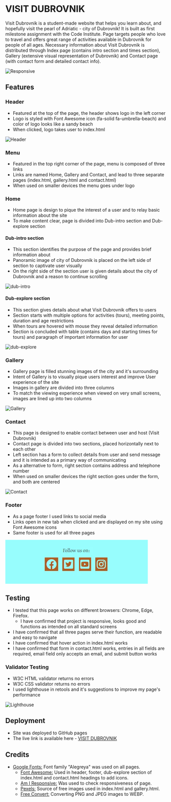 # VISIT DUBROVNIK

Visit Dubrovnik is a student-made website that helps you learn about, and hopefully visit the pearl of Adriatic - city of Dubrovnik! It is built as first milestone assignment with the Code Institute. Page targets people who love to travel and offers great range of activities available in Dubrovnik for people of all ages. Necessary information about Visit Dubrovnik is distributed through Index page (contains intro section and times section), Gallery (extensive visual representation of Dubrovnik) and Contact page (with contact form and detailed contact info).

![Responsive](../visit-dubrovnik/assets/images/readme_ss/am_i_responsive.webp)

## Features

### Header

- Featured at the top of the page, the header shows logo in the left corner
- Logo is styled with Font Awesome icon (fa-solid fa-umbrella-beach) and color of logo looks like a sandy beach
- When clicked, logo takes user to index.html

![Header](../visit-dubrovnik/assets/images/readme_ss/header.webp)

### Menu

- Featured in the top right corner of the page, menu is composed of three links
- Links are named Home, Gallery and Contact, and lead to three separate pages (index.html, gallery.html and contact.html)
- When used on smaller devices the menu goes under logo

### Home

- Home page is design to pique the interest of a user and to relay basic information about the site
- To make content clear, page is divided into Dub-intro section and Dub-explore section

#### Dub-intro section

- This section identifies the purpose of the page and provides brief information about
- Panoramic image of city of Dubrovnik is placed on the left side of section to captivate user visually
- On the right side of the section user is given details about the city of Dubrovnik and a reason to continue scrolling

![dub-intro](../visit-dubrovnik/assets/images/readme_ss/dub-intro.webp)

#### Dub-explore section

- This section gives details about what Visit Dubrovnik offers to users
- Section starts with multiple options for activities (tours), meeting points, duration and age restrictions
- When tours are hovered with mouse they reveal detailed information
- Section is concluded with table (contains days and starting times for tours) and paragraph of important information for user

![dub-explore](../visit-dubrovnik/assets/images/readme_ss/dub-explore.webp)

### Gallery

- Gallery page is filled stunning images of the city and it's surrounding
- Intent of Gallery is to visually pique users interest and improve User experience of the site
- Images in gallery are divided into three columns
- To match the viewing experience when viewed on very small screens, images are lined up into two columns

![Gallery](../visit-dubrovnik/assets/images/readme_ss/gallery.webp)

### Contact

- This page is designed to enable contact between user and host (Visit Dubrovnik)
- Contact page is divided into two sections, placed horizontally next to each other
- Left section has a form to collect details from user and send message and it is intended as a primary way of communicating
- As a alternative to form, right section contains address and telephone number
- When used on smaller devices the right section goes under the form, and both are centered

![Contact](../visit-dubrovnik/assets/images/readme_ss/contact.webp)

### Footer

- As a page footer I used links to social media
- Links open in new tab when clicked and are displayed on my site using Font Awesome icons
- Same footer is used for all three pages

![Footer](assets/images/readme_ss/footer.webp)

## Testing

- I tested that this page works on different browsers: Chrome, Edge, Firefox.
  - I have confirmed that project is responsive, looks good and functions as intended on all standard screens
- I have confirmed that all three pages serve their function, are readable and easy to navigate
- I have confirmed that hover action in index.html works
- I have confirmed that form in contact.html works, entries in all fields are required, email field only accepts an email, and submit button works

### Validator Testing

- W3C HTML validator returns no errors
- W3C CSS validator returns no errors
- I used lighthouse in retools and it's suggestions to improve my page's performance

![Lighthouse](/workspaces/visit-dubrovnik/assets/images/readme_ss/lighthouse.webp)

## Deployment

- Site was deployed to GitHub pages
- The live link is available here - [VISIT DUBROVNIK](https://staman1702.github.io/visit-dubrovnik/)

## Credits

- [Google Fonts:](https://fonts.google.com/) Font family "Alegreya" was used on all pages.
  - [Font Awesome:](https://fontawesome.com/) Used in header, footer, dub-explore section of index.html and contact.html headings to add icons.
  - [Am I Responsive:](http://ami.responsivedesign.is) Was used to check responsiveness of page.
  - [Pexels:](https://www.pexels.com/) Source of free images used in index.html and gallery.html.
  - [Free Convert:](https://www.freeconvert.com/) Converting PNG and JPEG images to WEBP.
